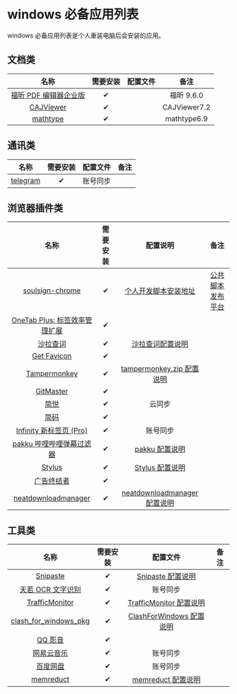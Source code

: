 # windows 必备应用列表

windows 必备应用列表是个人重装电脑后会安装的应用。

## 文档类

|          名称           | 需要安装 | 配置文件 |     备注     |
| :---------------------: | :------: | :------: | :----------: |
| [福昕 PDF 编辑器企业版] |    ✔     |          |  福昕 9.6.0  |
|       [CAJViewer]       |    ✔     |          | CAJViewer7.2 |
|       [mathtype]        |    ✔     |          | mathtype6.9  |

[福昕 pdf 编辑器企业版]: https://www.foxitsoftware.cn/pdf-editor/
[cajviewer]: http://cajviewer.cnki.net/download.html
[mathtype]: https://www.mathtype.cn/xiazai.html

## 通讯类

|    名称    | 需要安装 | 配置文件 | 备注 |
| :--------: | :------: | :------: | :--: |
| [telegram] |    ✔     | 账号同步 |

[telegram]: https://telegram.org/apps

## 浏览器插件类

|              名称               | 需要安装 |            配置说明            |        备注        |
| :-----------------------------: | :------: | :----------------------------: | :----------------: |
|        [soulsign-chrome]        |    ✔     |     [个人开发脚本安装地址]     | [公共脚本发布平台] |
| [OneTab Plus: 标签效率管理扩展] |    ✔     |                                |                    |
|           [沙拉查词]            |    ✔     |       [沙拉查词配置说明]       |                    |
|          [Get Favicon]          |    ✔     |                                |                    |
|         [Tampermonkey]          |    ✔     |  [tampermonkey.zip 配置说明]   |                    |
|           [GitMaster]           |    ✔     |                                |                    |
|             [简悦]              |    ✔     |             云同步             |                    |
|             [简码]              |    ✔     |                                |                    |
|    [Infinity 新标签页 (Pro)]    |    ✔     |            账号同步            |                    |
|   [pakku 哔哩哔哩弹幕过滤器]    |    ✔     |        [pakku 配置说明]        |                    |
|            [Stylus]             |    ✔     |       [Stylus 配置说明]        |                    |
|          [广告终结者]           |    ✔     |                                |                    |
|      [neatdownloadmanager]      |    ✔     | [neatdownloadmanager 配置说明] |                    |

[soulsign-chrome]: https://github.com/inu1255/soulsign-chrome
[个人开发脚本安装地址]: https://soulsign.inu1255.cn/?uid=1176
[公共脚本发布平台]: https://soulsign.inu1255.cn/
[onetab plus: 标签效率管理扩展]: https://chrome.google.com/webstore/detail/onetab-plustab-manage-pro/lepdjbhbkpfenckechpdfohdmkhogojf
[沙拉查词]: https://saladict.crimx.com/
[沙拉查词配置说明]: ./configuration/#tampermonkeyzip
[get favicon]: https://chrome.google.com/webstore/detail/get-favicon/gpipahagclehninhhjkhbkliinfofnhe
[tampermonkey]: https://www.tampermonkey.net/
[tampermonkey.zip 配置说明]: https://github.com/yi-Xu-0100/Application-Lists/tree/master/Configuration#tampermonkeyzip
[gitmaster]: https://github.com/ineo6/git-master
[简悦]: http://ksria.com/simpread/
[简码]: https://microsoftedge.microsoft.com/addons/detail/%E7%AE%80%E7%A0%81/dpgjdomgklccodklkokapnaehbocnmfo
[infinity 新标签页 (pro)]: https://www.infinitynewtab.com/
[pakku 哔哩哔哩弹幕过滤器]: https://s.xmcp.ml/pakkujs/
[pakku 配置说明]: https://github.com/yi-Xu-0100/Application-Lists/tree/master/Configuration#pakkujson
[stylus]: https://add0n.com/stylus.html
[stylus 配置说明]: https://github.com/yi-Xu-0100/Application-Lists/tree/master/Configuration#stylusjson
[广告终结者]: https://www.adtchrome.com/
[neatdownloadmanager]: https://www.neatdownloadmanager.com/
[neatdownloadmanager 配置说明]: https://github.com/yi-Xu-0100/Application-Lists/tree/master/Configuration#neatdownloadmanagerjson

## 工具类

|          名称           | 需要安装 |          配置文件          | 备注 |
| :---------------------: | :------: | :------------------------: | :--: |
|       [Snipaste]        |    ✔     |    [Snipaste 配置说明]     |      |
|   [天若 OCR 文字识别]   |    ✔     |          账号同步          |      |
|    [TrafficMonitor]     |    ✔     | [TrafficMonitor 配置说明]  |      |
| [clash_for_windows_pkg] |    ✔     | [ClashForWindows 配置说明] |      |
|        [QQ 影音]        |    ✔     |                            |      |
|      [网易云音乐]       |    ✔     |          账号同步          |      |
|       [百度网盘]        |    ✔     |          账号同步          |      |
|       [memreduct]       |    ✔     |    [memreduct 配置说明]    |      |

[snipaste]: https://zh.snipaste.com/
[snipaste 配置说明]: https://github.com/yi-Xu-0100/Application-Lists/tree/master/Configuration#snipasteini
[天若 ocr 文字识别]: https://tianruoocr.cn/
[trafficmonitor]: https://github.com/zhongyang219/TrafficMonitor/releases
[trafficmonitor 配置说明]: https://github.com/yi-Xu-0100/Application-Lists/tree/master/Configuration#TrafficMonitor
[clash_for_windows_pkg]: https://github.com/Fndroid/clash_for_windows_pkg/releases
[clashforwindows 配置说明]: https://github.com/yi-Xu-0100/Application-Lists/tree/master/Configuration#clashforwindows
[qq 影音]: https://player.qq.com/
[网易云音乐]: https://music.163.com/#/download
[百度网盘]: https://pan.baidu.com/download
[memreduct]: https://github.com/henrypp/memreduct
[memreduct 配置说明]: https://github.com/yi-Xu-0100/Application-Lists/tree/master/Configuration#memreductini
